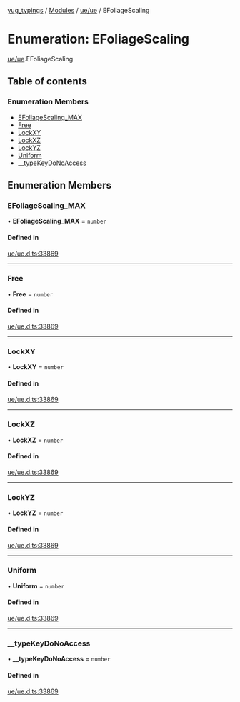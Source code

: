 [yug_typings](../README.md) / [Modules](../modules.md) / [ue/ue](../modules/ue_ue.md) / EFoliageScaling

# Enumeration: EFoliageScaling

[ue/ue](../modules/ue_ue.md).EFoliageScaling

## Table of contents

### Enumeration Members

- [EFoliageScaling\_MAX](ue_ue.EFoliageScaling.md#efoliagescaling_max)
- [Free](ue_ue.EFoliageScaling.md#free)
- [LockXY](ue_ue.EFoliageScaling.md#lockxy)
- [LockXZ](ue_ue.EFoliageScaling.md#lockxz)
- [LockYZ](ue_ue.EFoliageScaling.md#lockyz)
- [Uniform](ue_ue.EFoliageScaling.md#uniform)
- [\_\_typeKeyDoNoAccess](ue_ue.EFoliageScaling.md#__typekeydonoaccess)

## Enumeration Members

### EFoliageScaling\_MAX

• **EFoliageScaling\_MAX** = `number`

#### Defined in

[ue/ue.d.ts:33869](https://github.com/YugMetaverse/yug_typings/blob/b7d9b19/ue/ue.d.ts#L33869)

___

### Free

• **Free** = `number`

#### Defined in

[ue/ue.d.ts:33869](https://github.com/YugMetaverse/yug_typings/blob/b7d9b19/ue/ue.d.ts#L33869)

___

### LockXY

• **LockXY** = `number`

#### Defined in

[ue/ue.d.ts:33869](https://github.com/YugMetaverse/yug_typings/blob/b7d9b19/ue/ue.d.ts#L33869)

___

### LockXZ

• **LockXZ** = `number`

#### Defined in

[ue/ue.d.ts:33869](https://github.com/YugMetaverse/yug_typings/blob/b7d9b19/ue/ue.d.ts#L33869)

___

### LockYZ

• **LockYZ** = `number`

#### Defined in

[ue/ue.d.ts:33869](https://github.com/YugMetaverse/yug_typings/blob/b7d9b19/ue/ue.d.ts#L33869)

___

### Uniform

• **Uniform** = `number`

#### Defined in

[ue/ue.d.ts:33869](https://github.com/YugMetaverse/yug_typings/blob/b7d9b19/ue/ue.d.ts#L33869)

___

### \_\_typeKeyDoNoAccess

• **\_\_typeKeyDoNoAccess** = `number`

#### Defined in

[ue/ue.d.ts:33869](https://github.com/YugMetaverse/yug_typings/blob/b7d9b19/ue/ue.d.ts#L33869)
